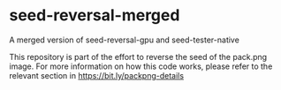 # seed-reversal-merged
A merged version of seed-reversal-gpu and seed-tester-native

This repository is part of the effort to reverse the seed of the pack.png image. For more information on how this code works, please refer to the relevant section in https://bit.ly/packpng-details
